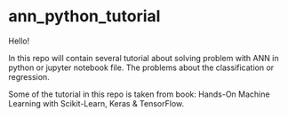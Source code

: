 # ann_python_tutorial
Hello!

In this repo will contain several tutorial about solving problem with ANN in python or jupyter notebook file.
The problems about the classification or regression. 

Some of the tutorial in this repo is taken from book:
Hands-On Machine Learning with Scikit-Learn, Keras & TensorFlow.
